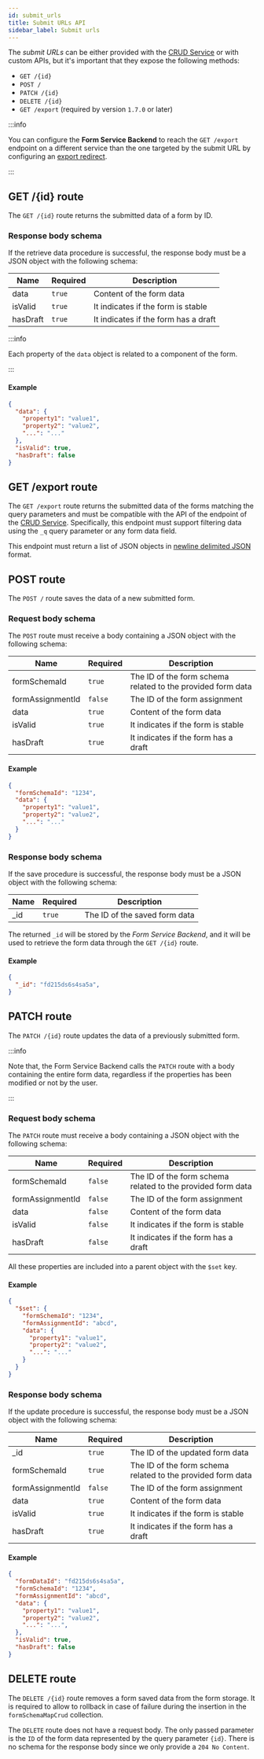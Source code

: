 ```yaml
---
id: submit_urls
title: Submit URLs API
sidebar_label: Submit urls
---
```

The *submit URLs* can be either provided with the [CRUD Service](../crud-service/overview_and_usage) or with custom APIs, but it's important that they expose the following methods:

- `GET /{id}`
- `POST /`
- `PATCH /{id}`
- `DELETE /{id}`
- `GET /export` (required by version `1.7.0` or later)

:::info

You can configure the **Form Service Backend** to reach the `GET /export` endpoint on a different service than the one targeted by the submit URL by configuring an [export redirect](configuration.md#export-redirects-exportredirects). 

:::

## GET /{id} route
The `GET /{id}` route returns the submitted data of a form by ID. 

### Response body schema
If the retrieve data procedure is successful, the response body must be a JSON object with the following schema: 

| Name     | Required | Description                          |
|----------|----------|--------------------------------------|
| data     | `true`   | Content of the form data             |
| isValid  | `true`   | It indicates if the form is stable   |
| hasDraft | `true`   | It indicates if the form has a draft |

:::info

Each property of the `data` object is related to a component of the form.

:::

#### Example

```json
{
  "data": {
    "property1": "value1",
    "property2": "value2",
    "...": "..."
  },
  "isValid": true,
  "hasDraft": false
}
```

## GET /export route
The `GET /export` route returns the submitted data of the forms matching the query parameters and must be compatible with the API of the endpoint of the [CRUD Service](../crud-service/overview_and_usage). Specifically, this endpoint must support filtering data using the `_q` query parameter or any form data field.

This endpoint must return a list of JSON objects in [newline delimited JSON](http://ndjson.org/) format.

## POST route
The `POST /` route saves the data of a new submitted form. 

### Request body schema
The `POST` route must receive a body containing a JSON object with the following schema:

| Name             | Required | Description                                                 |
|------------------|----------|-------------------------------------------------------------|
| formSchemaId     | `true`   | The ID of the form schema related to the provided form data |
| formAssignmentId | `false`  | The ID of the form assignment                               |
| data             | `true`   | Content of the form data                                    |
| isValid          | `true`   | It indicates if the form is stable                          |
| hasDraft         | `true`   | It indicates if the form has a draft                        |

#### Example

```json
{
  "formSchemaId": "1234",
  "data": {
    "property1": "value1",
    "property2": "value2",
    "...": "..."
  }
}
```

### Response body schema
If the save procedure is successful, the response body must be a JSON object with the following schema:

| Name | Required | Description                   |
|------|----------|-------------------------------|
| _id  | `true`   | The ID of the saved form data |

The returned `_id` will be stored by the _Form Service Backend_, and it will be used to retrieve the form data through the `GET /{id}` route.

#### Example

```json
{
  "_id": "fd215ds6s4sa5a",
}
```

## PATCH route
The `PATCH /{id}` route updates the data of a previously submitted form. 

:::info

Note that, the Form Service Backend calls the `PATCH` route with a body containing the entire form data, regardless if the properties has been modified or not by the user.

:::

### Request body schema
The `PATCH` route must receive a body containing a JSON object with the following schema:

| Name             | Required | Description                                                 |
|------------------|----------|-------------------------------------------------------------|
| formSchemaId     | `false`  | The ID of the form schema related to the provided form data |
| formAssignmentId | `false`  | The ID of the form assignment                               |
| data             | `false`  | Content of the form data                                    |
| isValid          | `false`  | It indicates if the form is stable                          |
| hasDraft         | `false`  | It indicates if the form has a draft                        |

All these properties are included into a parent object with the `$set` key.

#### Example

```json
{
  "$set": {
    "formSchemaId": "1234",
    "formAssignmentId": "abcd",
    "data": {
      "property1": "value1",
      "property2": "value2",
      "...": "..."
    }
  }
}
```

### Response body schema
If the update procedure is successful, the response body must be a JSON object with the following schema:

| Name             | Required | Description                                                 |
|------------------|----------|-------------------------------------------------------------|
| _id              | `true`   | The ID of the updated form data                             |
| formSchemaId     | `true`   | The ID of the form schema related to the provided form data |
| formAssignmentId | `false`  | The ID of the form assignment                               |
| data             | `true`   | Content of the form data                                    |
| isValid          | `true`   | It indicates if the form is stable                          |
| hasDraft         | `true`   | It indicates if the form has a draft                        |

#### Example

```json
{
  "formDataId": "fd215ds6s4sa5a",
  "formSchemaId": "1234",
  "formAssignmentId": "abcd",
  "data": {
    "property1": "value1",
    "property2": "value2",
    "...": "...",
  },
  "isValid": true,
  "hasDraft": false
}
```

## DELETE route
The `DELETE /{id}` route removes a form saved data from the form storage. It is required to allow to rollback in case of failure during the insertion in the `formSchemaMapCrud` collection.

The `DELETE` route does not have a request body. The only passed parameter is the `ID` of the form data represented by the query parameter `{id}`. There is no schema for the response body since we only provide a `204 No Content`.
